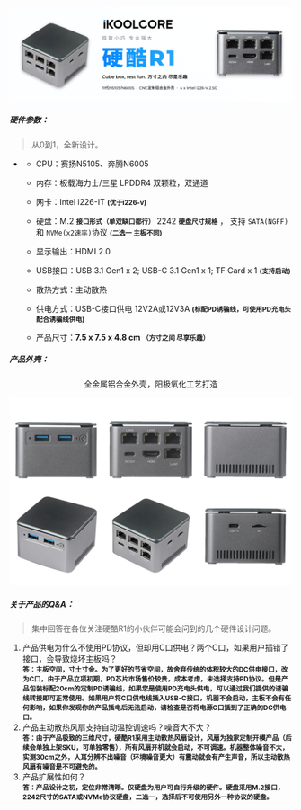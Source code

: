 ![](..\images\Banner_404.png)

##### 硬件参数：

> 从0到1，全新设计。

- - CPU：赛扬N5105、奔腾N6005
  - 内存：板载海力士/三星 LPDDR4 双颗粒，双通道

  - 网卡：Intel i226-IT    **<small>(优于i226-v)</small>**

  - 硬盘：M.2 **<small>接口形式（单双缺口都行）</small>** 2242 **<small>硬盘尺寸规格</small>** ， 支持 `SATA(NGFF)` 和 `NVMe(x2速率)`协议 **<small>(二选一 主板不同)</small>**

  - 显示输出：HDMI 2.0

  - USB接口：USB 3.1 Gen1 x 2; USB-C 3.1 Gen1 x 1; TF Card x 1  **<small>(支持启动)</small>**

  - 散热方式：主动散热

  - 供电方式：USB-C接口供电 12V2A或12V3A  **<small>(标配PD诱骗线，可使用PD充电头配合诱骗线供电)</small>**

  - 产品尺寸：**7.5 x 7.5 x 4.8 cm  <small>（方寸之间 尽享乐趣）</small>**




##### 产品外壳：

<center>全金属铝合金外壳，阳极氧化工艺打造</center>

![mul_banner](..\images\mul_banner.png)

##### 关于产品的Q&A：

> 集中回答在各位关注硬酷R1的小伙伴可能会问到的几个硬件设计问题。

1. 产品供电为什么不使用PD协议，但却用C口供电？两个C口，如果用户插错了接口，会导致烧坏主板吗？<br>
   **<small>答：主板空间，寸土寸金。为了更好的节省空间，故舍弃传统的体积较大的DC供电接口，改为C口，由于产品立项初期，PD芯片市场售价较贵，成本考虑，未选择支持PD协议。但是产品包装标配20cm的定制PD诱骗线，如果您是使用PD充电头供电，可以通过我们提供的诱骗线转接即可正常使用。如果用户将C口供电线插入USB-C接口，机器不会启动，主板不会有任何影响，如果你发现你的产品插电后无法启动，请检查是否将电源C口插到了正确的DC供电口。</small>**
2. 产品主动散热风扇支持自动温控调速吗？噪音大不大？<br>
   **<small>答：由于产品极致的三维尺寸，硬酷R1采用主动散热风扇设计，风扇为独家定制开模产品（后续会单独上架SKU，可单独零售），所有风扇开机就会启动，不可调速。机器整体噪音不大，实测30cm之外，人耳分辨不出噪音（环境噪音更大）有震动就会有产生声音，所以主动散热风扇有噪音是不可避免的。</small>**
3. 产品扩展性如何？<br>
   **<small>答：产品设计之初，定位非常清晰。仅硬盘为用户可自行升级的硬件。硬盘采用M.2接口，2242尺寸的SATA或NVMe协议硬盘，二选一，选择后不可使用另外一种协议的硬盘。</small>**